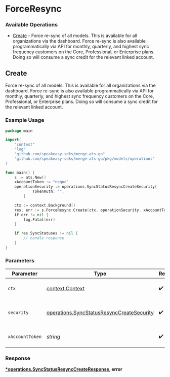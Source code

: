 # ForceResync

### Available Operations

* [Create](#create) - Force re-sync of all models. This is available for all organizations via the dashboard. Force re-sync is also available programmatically via API for monthly, quarterly, and highest sync frequency customers on the Core, Professional, or Enterprise plans. Doing so will consume a sync credit for the relevant linked account.

## Create

Force re-sync of all models. This is available for all organizations via the dashboard. Force re-sync is also available programmatically via API for monthly, quarterly, and highest sync frequency customers on the Core, Professional, or Enterprise plans. Doing so will consume a sync credit for the relevant linked account.

### Example Usage

```go
package main

import(
	"context"
	"log"
	"github.com/speakeasy-sdks/merge-ats-go"
	"github.com/speakeasy-sdks/merge-ats-go/pkg/models/operations"
)

func main() {
    s := ats.New()
    xAccountToken := "neque"
    operationSecurity := operations.SyncStatusResyncCreateSecurity{
            TokenAuth: "",
        }

    ctx := context.Background()
    res, err := s.ForceResync.Create(ctx, operationSecurity, xAccountToken)
    if err != nil {
        log.Fatal(err)
    }

    if res.SyncStatuses != nil {
        // handle response
    }
}
```

### Parameters

| Parameter                                                                                              | Type                                                                                                   | Required                                                                                               | Description                                                                                            |
| ------------------------------------------------------------------------------------------------------ | ------------------------------------------------------------------------------------------------------ | ------------------------------------------------------------------------------------------------------ | ------------------------------------------------------------------------------------------------------ |
| `ctx`                                                                                                  | [context.Context](https://pkg.go.dev/context#Context)                                                  | :heavy_check_mark:                                                                                     | The context to use for the request.                                                                    |
| `security`                                                                                             | [operations.SyncStatusResyncCreateSecurity](../../models/operations/syncstatusresynccreatesecurity.md) | :heavy_check_mark:                                                                                     | The security requirements to use for the request.                                                      |
| `xAccountToken`                                                                                        | *string*                                                                                               | :heavy_check_mark:                                                                                     | Token identifying the end user.                                                                        |


### Response

**[*operations.SyncStatusResyncCreateResponse](../../models/operations/syncstatusresynccreateresponse.md), error**

